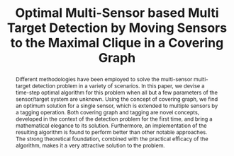 ---
layout: project-page-new
title: "Optimal Multi-Sensor based Multi Target Detection by Moving Sensors to the Maximal Clique in a Covering Graph"
authors:
  - name: Ganesh P Kumar
    sup: #
  - name: K Madhava Krishna
    sup: #
affiliations:
  - name: IIIT Hyderabad, India
    link: https://robotics.iiit.ac.in
    sup: #
permalink: publications/2007/Kumar_Optimal-Multi-Sensor
abstract: "Different methodologies have been employed to solve the multi-sensor multi-target detection problem in a variety of scenarios. In this paper, we devise a time-step optimal algorithm for this problem when all but a few parameters of the sensor/target system are unknown. Using the concept of covering graph, we find an optimum solution for a single sensor, which is extended to multiple sensors by a tagging operation. Both covering graph and tagging are novel concepts, developed in the context of the detection problem for the first time, and bring a mathematical elegance to its solution. Furthermore, an implementation of the resulting algorithm is
found to perform better than other notable approaches. The strong theoretical foundation, combined with the practical efficacy of the algorithm, makes it a very attractive solution to the problem. "
paper: https://robotics.iiit.ac.in/uploads/Main/Publications/2007_6.pdf 
# iframe: https://www.youtube.com/embed/jhjskX4FQwA

---